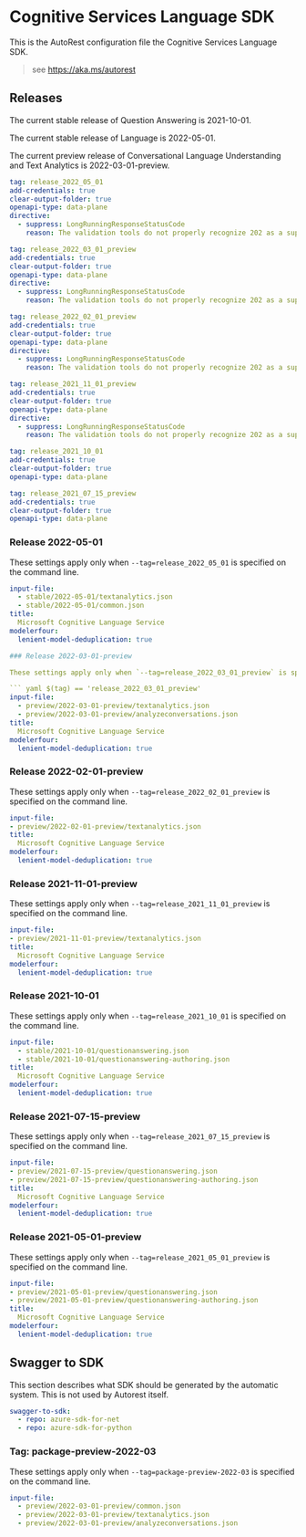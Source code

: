 # Cognitive Services Language SDK

This is the AutoRest configuration file the Cognitive Services Language SDK.

> see https://aka.ms/autorest

## Releases

The current stable release of Question Answering is 2021-10-01.

The current stable release of Language is 2022-05-01.

The current preview release of Conversational Language Understanding and Text Analytics is 2022-03-01-preview.

```yaml
tag: release_2022_05_01
add-credentials: true
clear-output-folder: true
openapi-type: data-plane
directive:
  - suppress: LongRunningResponseStatusCode
    reason: The validation tools do not properly recognize 202 as a supported response code.
```

```yaml
tag: release_2022_03_01_preview
add-credentials: true
clear-output-folder: true
openapi-type: data-plane
directive:
  - suppress: LongRunningResponseStatusCode
    reason: The validation tools do not properly recognize 202 as a supported response code.
```

```yaml
tag: release_2022_02_01_preview
add-credentials: true
clear-output-folder: true
openapi-type: data-plane
directive:
  - suppress: LongRunningResponseStatusCode
    reason: The validation tools do not properly recognize 202 as a supported response code.
```

```yaml
tag: release_2021_11_01_preview
add-credentials: true
clear-output-folder: true
openapi-type: data-plane
directive:
  - suppress: LongRunningResponseStatusCode
    reason: The validation tools do not properly recognize 202 as a supported response code.
```

```yaml
tag: release_2021_10_01
add-credentials: true
clear-output-folder: true
openapi-type: data-plane
```

```yaml
tag: release_2021_07_15_preview
add-credentials: true
clear-output-folder: true
openapi-type: data-plane
```

### Release 2022-05-01

These settings apply only when `--tag=release_2022_05_01` is specified on the command line.

``` yaml $(tag) == 'release_2022_05_01'
input-file:
  - stable/2022-05-01/textanalytics.json
  - stable/2022-05-01/common.json
title:
  Microsoft Cognitive Language Service
modelerfour:
  lenient-model-deduplication: true

### Release 2022-03-01-preview

These settings apply only when `--tag=release_2022_03_01_preview` is specified on the command line.

``` yaml $(tag) == 'release_2022_03_01_preview'
input-file:
  - preview/2022-03-01-preview/textanalytics.json
  - preview/2022-03-01-preview/analyzeconversations.json
title:
  Microsoft Cognitive Language Service
modelerfour:
  lenient-model-deduplication: true
```

### Release 2022-02-01-preview

These settings apply only when `--tag=release_2022_02_01_preview` is specified on the command line.

``` yaml $(tag) == 'release_2022_02_01_preview'
input-file:
- preview/2022-02-01-preview/textanalytics.json
title:
  Microsoft Cognitive Language Service
modelerfour:
  lenient-model-deduplication: true
```

### Release 2021-11-01-preview

These settings apply only when `--tag=release_2021_11_01_preview` is specified on the command line.

``` yaml $(tag) == 'release_2021_11_01_preview'
input-file:
- preview/2021-11-01-preview/textanalytics.json
title:
  Microsoft Cognitive Language Service
modelerfour:
  lenient-model-deduplication: true
```

### Release 2021-10-01

These settings apply only when `--tag=release_2021_10_01` is specified on the command line.

``` yaml $(tag) == 'release_2021_10_01'
input-file: 
  - stable/2021-10-01/questionanswering.json
  - stable/2021-10-01/questionanswering-authoring.json
title: 
  Microsoft Cognitive Language Service
modelerfour:
  lenient-model-deduplication: true
```

### Release 2021-07-15-preview

These settings apply only when `--tag=release_2021_07_15_preview` is specified on the command line.

``` yaml $(tag) == 'release_2021_07_15_preview'
input-file:
- preview/2021-07-15-preview/questionanswering.json
- preview/2021-07-15-preview/questionanswering-authoring.json
title:
  Microsoft Cognitive Language Service
modelerfour:
  lenient-model-deduplication: true
```

### Release 2021-05-01-preview

These settings apply only when `--tag=release_2021_05_01_preview` is specified on the command line.

``` yaml $(tag) == 'release_2021_05_01_preview'
input-file:
- preview/2021-05-01-preview/questionanswering.json
- preview/2021-05-01-preview/questionanswering-authoring.json
title:
  Microsoft Cognitive Language Service
modelerfour:
  lenient-model-deduplication: true
```

## Swagger to SDK

This section describes what SDK should be generated by the automatic system.
This is not used by Autorest itself.

``` yaml $(swagger-to-sdk)
swagger-to-sdk:
  - repo: azure-sdk-for-net
  - repo: azure-sdk-for-python
```
### Tag: package-preview-2022-03

These settings apply only when `--tag=package-preview-2022-03` is specified on the command line.

```yaml $(tag) == 'package-preview-2022-03'
input-file:
  - preview/2022-03-01-preview/common.json
  - preview/2022-03-01-preview/textanalytics.json
  - preview/2022-03-01-preview/analyzeconversations.json
```
